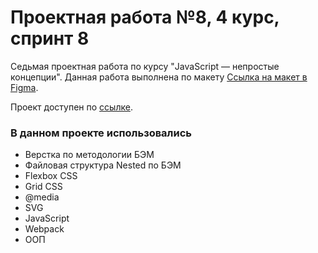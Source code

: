 # Проектная работа №8, 4 курс, спринт 8

Седьмая проектная работа по курсу "JavaScript — непростые концепции". Данная работа выполнена по макету [Ссылка на макет в Figma](https://www.figma.com/file/kRVLKwYG3d1HGLvh7JFWRT/JavaScript.-Sprint-6). 

Проект доступен по [ссылке](https://alekseykurylev.github.io/mesto/).  

### В данном проекте использовались
* Верстка по методологии БЭМ
* Файловая структура Nested по БЭМ
* Flexbox CSS
* Grid CSS
* @media
* SVG
* JavaScript
* Webpack
* ООП
